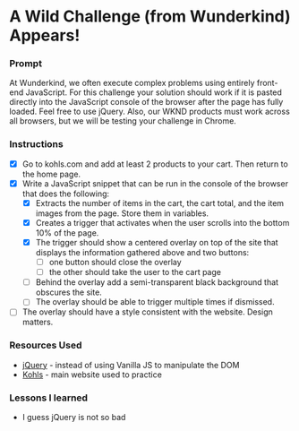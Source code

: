 # A Wild Challenge (from Wunderkind) Appears!

### Prompt

At Wunderkind, we often execute complex problems using entirely front-end JavaScript. For this challenge your solution should work if it is pasted directly into the JavaScript console of the browser after the page has fully loaded. Feel free to use jQuery. Also, our WKND products must work across all browsers, but we will be testing your challenge in Chrome.

### Instructions

- [x] Go to kohls.com and add at least 2 products to your cart. Then return to the home page.
- [x] Write a JavaScript snippet that can be run in the console of the browser that does the following:
  - [x] Extracts the number of items in the cart, the cart total, and the item images from the page. Store them in variables.
  - [x] Creates a trigger that activates when the user scrolls into the bottom 10% of the page.
  - [x] The trigger should show a centered overlay on top of the site that displays the information gathered above and two buttons:
    - [ ] one button should close the overlay
    - [ ] the other should take the user to the cart page
  - [ ] Behind the overlay add a semi­-transparent black background that obscures the site.
  - [ ] The overlay should be able to trigger multiple times if dismissed.
- [ ] The overlay should have a style consistent with the website. Design matters.

### Resources Used

- [jQuery](https://api.jquery.com/) - instead of using Vanilla JS to manipulate the DOM
- [Kohls](https://www.kohls.com/) - main website used to practice

### Lessons I learned

- I guess jQuery is not so bad
